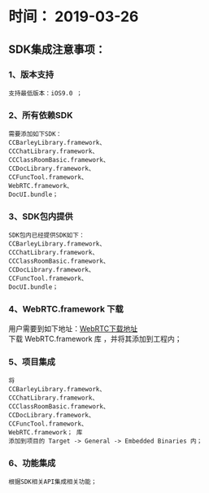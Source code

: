 
# 时间： 2019-03-26

## SDK集成注意事项：

### 1、版本支持
	支持最低版本：iOS9.0 ；
### 2、所有依赖SDK
	需要添加如下SDK：
	CCBarleyLibrary.framework、
	CCChatLibrary.framework、
	CCClassRoomBasic.framework、
	CCDocLibrary.framework、
	CCFuncTool.framework、
	WebRTC.framework、
	DocUI.bundle；
### 3、SDK包内提供
	SDK包内已经提供SDK如下：
	CCBarleyLibrary.framework、
	CCChatLibrary.framework、
	CCClassRoomBasic.framework、
	CCDocLibrary.framework、
	CCFuncTool.framework、
	DocUI.bundle；
### 4、WebRTC.framework 下载
   用户需要到如下地址：[WebRTC下载地址](http://liveclass.csslcloud.net/SDK/RTCSDK.zip )   
	下载 WebRTC.framework 库 ，并将其添加到工程内；
### 5、项目集成
	将 	
	CCBarleyLibrary.framework、
	CCChatLibrary.framework、
	CCClassRoomBasic.framework、
	CCDocLibrary.framework、
	CCFuncTool.framework、
	WebRTC.framework； 库 
	添加到项目的 Target -> General -> Embedded Binaries 内；

### 6、功能集成
	根据SDK相关API集成相关功能；

